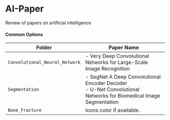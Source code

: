 # AI-Paper
Review of papers on artificial intelligence

#### Common Options

| Folder | Paper Name |
| --- | --- |
| `Convolutional_Neural_Network` | - Very Deep Convolutional Networks for Large-Scale Image Recognition |
| `Segmentation` | - SegNet A Deep Convolutional Encoder Decoder<br> - U-Net Convolutional Networks for Biomedical Image Segmentation |
| `Bone_Fracture` | Icons color if available. |
